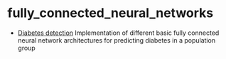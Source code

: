 # fully_connected_neural_networks


- [Diabetes detection](https://github.com/Kaiziferr/fully_connected_neural_networks/blob/main/01_neural_network_diabetes.ipynb) Implementation of different basic fully connected neural network architectures for predicting diabetes in a population group
